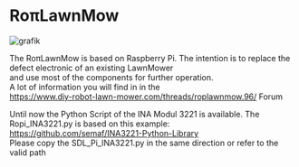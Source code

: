 # RoπLawnMow
![grafik](https://github.com/ullisun/RopiLawnMow/assets/86979044/6c603203-04eb-41f4-95ac-c69e949fea1a)


The RoπLawnMow is based on Raspberry Pi. The intention is to replace the defect electronic of an existing LawnMower<br>
and use most of the components for further operation.<br>
A lot of information you will find in in the<br>
https://www.diy-robot-lawn-mower.com/threads/roplawnmow.96/ Forum

Until now the Python Script of the INA Modul 3221 is available. The Ropi_INA3221.py
is based on this example: <br>
https://github.com/semaf/INA3221-Python-Library<br>
Please copy the SDL_Pi_INA3221.py in the same direction or refer to the valid path



